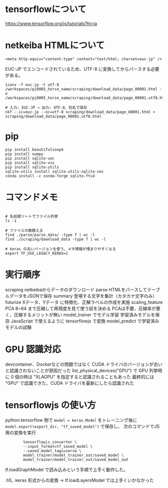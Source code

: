 
# tensorflowについて
https://www.tensorflow.org/js/tutorials?hl=ja


# netkeiba HTMLについて

```
<meta http-equiv="content-type" content="text/html; charset=euc-jp" />
```

EUC-JP でエンコードされているため、UTF-8 に変換してからパースする必要がある。

```
iconv -f euc-jp -t utf-8 /workspaces/pj0005_horse_name/scraping/download_data/page_00001.html -o /workspaces/pj0005_horse_name/scraping/download_data/page_00001.utf8.html

# 入力: EUC-JP → 出力: UTF-8、別名で保存
nkf --ic=euc-jp --oc=utf-8 scraping/download_data/page_00001.html > scraping/download_data/page_00001.utf8.html

```


# pip
```
pip install beautifulsoup4
pip install numpy
pip install sqlite-vec
pip install sqlite-vss
pip install sqlite-utils
sqlite-utils install sqlite-utils-sqlite-vec
conda install -c conda-forge sqlite-fts4
```

# コマンドメモ

```

# 名前順ソートでファイル列挙
ls -1

# ファイルの数数える
find ./parse/parse_data/ -type f | wc -l
find ./scraping/download_data -type f | wc -l

# keras の古いバージョンを使う、メタ情報が埋まりやすくなる
export TF_USE_LEGACY_KERAS=1

```

# 実行順序

scraping netkeibaからデータのダウンロード
parse HTMLをパースしてテーブルデータをJSONで保存
summary 登場する文字を集計（カタカナ文字のみ）
futurize Xデータ、Yデータ に特徴化、正解ラベルの作成を実施
scaling_feature
PCA 8~64 まで圧縮して再現度を見て使う奴を決める
  PCAは不要、圧縮率が悪く、圧縮するメリットが無い
model_trainer でモデル学習
  学習済みモデルを保存
  JavaScript で使えるように tensorflowjs で変換
model_predict で学習済みモデルの試験


# GPU 認識対応

devcontainer、Dockerなどの問題ではなく
CUDA ドライバのバージョンが古いと認識されないことが原因だった
list_physical_devices("GPU") で GPU 列挙時に 0 個の時は "XLAGPU" を指定すると認識されることもあった
最終的には "GPU" で認識できた、CUDA ドライバを最新にしたら認識された

# tensorflowjs の使い方
python.tensorflow 側で `model = keras.Model` をトレーニング後に `model.export(export_dir, "tf_saved_model")` で保存し、
次のコマンドでJS用の変換を実行

```
        tensorflowjs_converter \
        --input_format=tf_saved_model \
        --saved_model_tags=serve \
        model_trainer/model_trainer_out/saved_model \
        model_trainer/model_trainer_out/saved_model_out
```

tf.loadGraphModel で読み込みという手順で上手く動作した。

.h5, .keras 形式からの変換 → tf.loadLayersModel では上手くいかなかった

